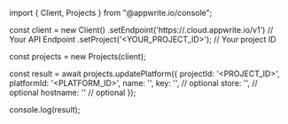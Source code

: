 import { Client, Projects } from "@appwrite.io/console";

const client = new Client()
    .setEndpoint('https://<REGION>.cloud.appwrite.io/v1') // Your API Endpoint
    .setProject('<YOUR_PROJECT_ID>'); // Your project ID

const projects = new Projects(client);

const result = await projects.updatePlatform({
    projectId: '<PROJECT_ID>',
    platformId: '<PLATFORM_ID>',
    name: '<NAME>',
    key: '<KEY>', // optional
    store: '<STORE>', // optional
    hostname: '' // optional
});

console.log(result);
